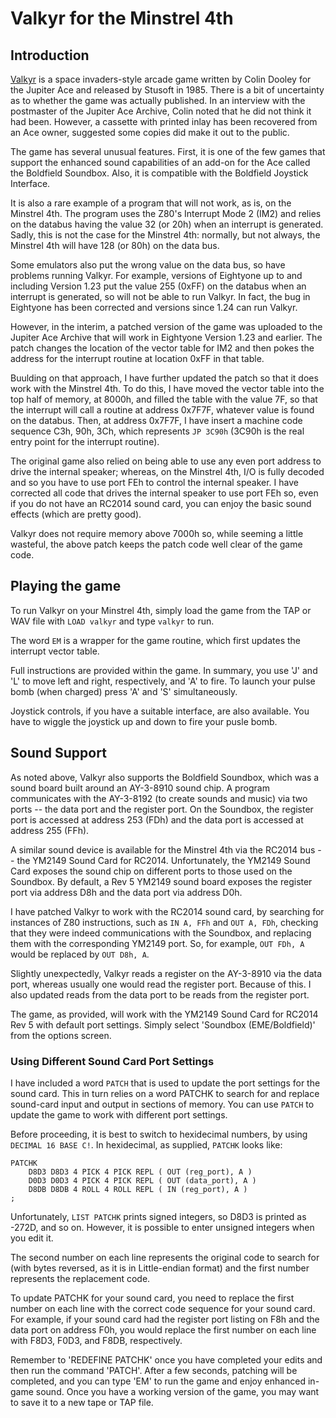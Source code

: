 # Valkyr for the Minstrel 4th

## Introduction

[Valkyr](http://www.jupiter-ace.co.uk/sw_Valkyr.html) is a space invaders-style arcade game written by Colin Dooley for the Jupiter Ace and released by Stusoft in 1985. There is a bit of uncertainty as to whether the game was actually published. In an interview with the postmaster of the Jupiter Ace Archive, Colin noted that he did not think it had been. However, a cassette with printed inlay has been recovered from an Ace owner, suggested some copies did make it out to the public.

The game has several unusual features. First, it is one of the few games that support the enhanced sound capabilities of an add-on for the Ace called the Boldfield Soundbox. Also, it is compatible with the Boldfield Joystick Interface.

It is also a rare example of a program that will not work, as is, on the Minstrel 4th. The program uses the Z80's Interrupt Mode 2 (IM2) and relies on the databus having the value 32 (or 20h) when an interrupt is generated. Sadly, this is not the case for the Minstrel 4th: normally, but not always, the Minstrel 4th will have 128 (or 80h) on the data bus.

Some emulators also put the wrong value on the data bus, so have problems running Valkyr. For example, versions of Eightyone up to and including Version 1.23 put the value 255 (0xFF) on the databus when an interrupt is generated, so will not be able to run Valkyr. In fact, the bug in Eightyone has been corrected and versions since 1.24 can run Valkyr.

However, in the interim, a patched version of the game was uploaded to the Jupiter Ace Archive that will work in Eightyone Version 1.23 and earlier. The patch changes the location of the vector table for IM2 and then pokes the address for the interrupt routine at location 0xFF in that table.

Buulding on that approach, I have further updated the patch so that it does work with the Minstrel 4th. To do this, I have moved the vector table into the top half of memory, at 8000h, and filled the table with the value 7F, so that the interrupt will call a routine at address 0x7F7F, whatever value is found on the databus. Then, at address 0x7F7F, I have insert a machine code sequence C3h, 90h, 3Ch, which represents `JP 3C90h` (3C90h is the real entry point for the interrupt routine).

The original game also relied on being able to use any even port address to drive the internal speaker; whereas, on the Minstrel 4th, I/O is fully decoded and so you have to use port FEh to control the internal speaker. I have corrected all code that drives the internal speaker to use port FEh so, even if you do not have an RC2014 sound card, you can enjoy the basic sound effects (which are pretty good).

Valkyr does not require memory above 7000h so, while seeming a little wasteful, the above patch keeps the patch code well clear of the game code.

## Playing the game

To run Valkyr on your Minstrel 4th, simply load the game from the TAP or WAV file with `LOAD valkyr` and type `valkyr` to run.

The word `EM` is a wrapper for the game routine, which first updates the interrupt vector table.

Full instructions are provided within the game. In summary, you use 'J' and 'L' to move left and right, respectively, and 'A' to fire. To launch your pulse bomb (when charged) press 'A' and 'S' simultaneously.

Joystick controls, if you have a suitable interface, are also available. You have to wiggle the joystick up and down to fire your pusle bomb.

## Sound Support

As noted above, Valkyr also supports the Boldfield Soundbox, which was a sound board built around an AY-3-8910 sound chip. A program communicates with the AY-3-8192 (to create sounds and music) via two ports -- the data port and the register port. On the Soundbox, the register port is accessed at address 253 (FDh) and the data port is accessed at address 255 (FFh). 

A similar sound device is available for the Minstrel 4th via the RC2014 bus -- the YM2149 Sound Card for RC2014. Unfortunately, the YM2149 Sound Card exposes the sound chip on different ports to those used on the Soundbox. By default, a Rev 5 YM2149 sound board exposes the register port via address D8h and the data port via address D0h.

I have patched Valkyr to work with the RC2014 sound card, by searching for instances of Z80 instructions, such as `IN A, FFh` and `OUT A, FDh`, checking that they were indeed communications with the Soundbox, and replacing them with the corresponding YM2149 port. So, for example, `OUT FDh, A` would be replaced by `OUT D8h, A`.

Slightly unexpectedly, Valkyr reads a register on the AY-3-8910 via the data port, whereas usually one would read the register port. Because of this. I also updated reads from the data port to be reads from the register port.

The game, as provided, will work with the YM2149 Sound Card for RC2014 Rev 5 with default port settings. Simply select 'Soundbox (EME/Boldfield)' from the options screen.

### Using Different Sound Card Port Settings

I have included a word `PATCH` that is used to update the port settings for the sound card. This in turn relies on a word PATCHK to search for and replace sound-card input and output in sections of memory. You can use `PATCH` to update the game to work with different port settings.

Before proceeding, it is best to switch to hexidecimal numbers, by using `DECIMAL 16 BASE C!`. In hexidecimal, as supplied, `PATCHK` looks like:

```
PATCHK
    D8D3 D8D3 4 PICK 4 PICK REPL ( OUT (reg_port), A )
    D0D3 D0D3 4 PICK 4 PICK REPL ( OUT (data_port), A )
    D8DB D8DB 4 ROLL 4 ROLL REPL ( IN (reg_port), A )
;
```

Unfortunately, `LIST PATCHK` prints signed integers, so D8D3 is printed as -272D, and so on. However, it is possible to enter unsigned integers when you edit it.

The second number on each line represents the original code to search for (with bytes reversed, as it is in Little-endian format) and the first number represents the replacement code.

To update PATCHK for your sound card, you need to replace the first number on each line with the correct code sequence for your sound card. For example, if your sound card had the register port listing on F8h and the data port on address F0h, you would replace the first number on each line with F8D3, F0D3, and F8DB, respectively.

Remember to 'REDEFINE PATCHK' once you have completed your edits and then run the command 'PATCH'. After a few seconds, patching will be completed, and you can type 'EM' to run the game and enjoy enhanced in-game sound. Once you have a working version of the game, you may want to save it to a new tape or TAP file.
